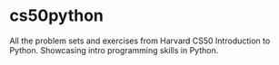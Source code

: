 # cs50python
All the problem sets and exercises from Harvard CS50 Introduction to Python. Showcasing intro programming skills in Python.
